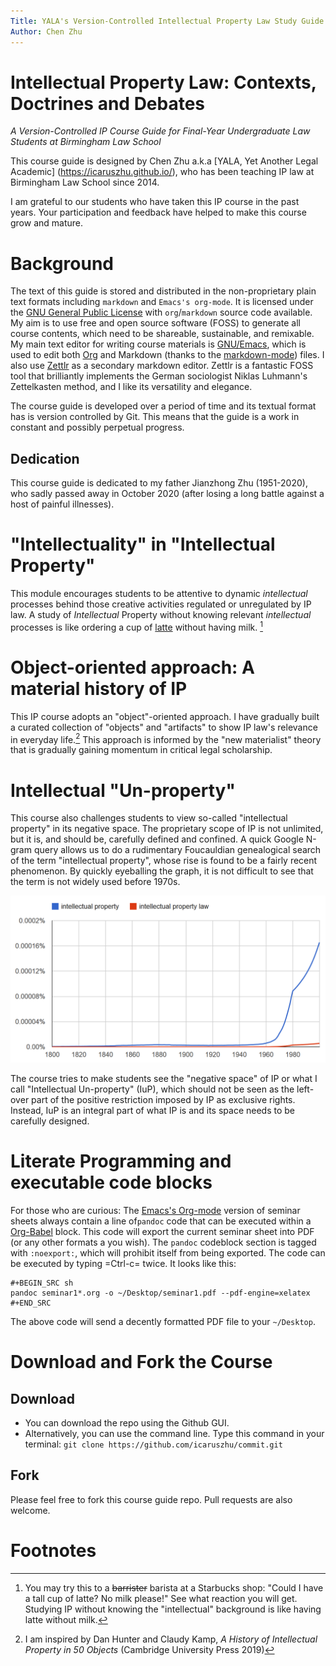 ```yaml
---
Title: YALA's Version-Controlled Intellectual Property Law Study Guide for BLS Students
Author: Chen Zhu
---
```


# Intellectual Property Law: Contexts, Doctrines and Debates

*A Version-Controlled IP Course Guide for Final-Year Undergraduate Law Students at Birmingham Law School* 

This course guide is designed by Chen Zhu a.k.a [YALA, Yet Another Legal Academic] (https://icaruszhu.github.io/), who has been teaching IP law at Birmingham Law School since 2014.

I am grateful to our students who have taken this IP course in the past years. Your participation and feedback have helped to make this course grow and mature.


# Background
The text of this guide is stored and distributed in the non-proprietary plain text formats including ```markdown``` and ```Emacs's org-mode```. It is licensed under the [GNU General Public License](https://www.gnu.org/licenses/gpl-3.0.en.html) with ```org```/```markdown``` source code available. My aim is to use free and open source software (FOSS) to generate all course contents, which need to be shareable, sustainable, and remixable. My main text editor for writing course materials is [GNU/Emacs](https://www.gnu.org/software/emacs/), which is used to edit both [Org](https://orgmode.org/) and Markdown (thanks to the [markdown-mode](https://jblevins.org/projects/markdown-mode/)) files. I also use [Zettlr](https://www.zettlr.com/)  as a secondary markdown editor. Zettlr is a fantastic FOSS tool that brilliantly  implements the German sociologist Niklas Luhmann's Zettelkasten method, and I like its versatility and elegance. 

The course guide is developed over a period of time and its textual format has is version controlled by Git. This means that the guide is a work in constant and possibly perpetual progress. 

## Dedication
This course guide is dedicated to my father Jianzhong Zhu (1951-2020), who sadly passed away in October 2020 (after losing a long battle against a host of painful illnesses). 

# "Intellectuality" in "Intellectual Property"
This module encourages students to be attentive to dynamic *intellectual* processes behind those creative activities regulated or unregulated by IP law. A study of *Intellectual* Property without knowing relevant *intellectual* processes is like ordering a cup of [latte](https://en.wikipedia.org/wiki/Latte) without having milk. [^1]

# Object-oriented approach: A material history of IP  
This IP course adopts an "object"-oriented approach. I have gradually built a curated collection of  "objects" and "artifacts" to show IP law's relevance in everyday life.[^2] This approach is informed by the "new materialist" theory that is gradually gaining momentum in critical legal scholarship. 


# Intellectual "Un-property"
This course also challenges students to view so-called "intellectual property" in its negative space. The proprietary scope of IP is not unlimited, but it is, and should be, carefully defined and confined. A quick Google N-gram query  allows us to do a rudimentary Foucauldian genealogical search of the term "intellectual property", whose rise is found to be a fairly recent phenomenon. By quickly eyeballing the graph, it is not difficult to see that the term is not widely used before 1970s.

![IP trend](https://raw.githubusercontent.com/icaruszhu/commit/master/image/ngram-IP-trend.png)

The course tries to make students see the "negative space" of IP or what I call "Intellectual Un-property" (IuP), which should not be seen as the left-over part of the positive restriction imposed by IP as exclusive rights. Instead, IuP is an integral part of what IP is and its space needs to be carefully designed.


# Literate Programming and executable code blocks

For those who are curious:  The [Emacs's Org-mode](https://orgmode.org/) version of seminar sheets always contain a line  of```pandoc``` code that can be executed within a [Org-Babel](https://orgmode.org/worg/org-contrib/babel/) block. This code will export the current seminar sheet into PDF (or any other formats a you wish). The ```pandoc``` codeblock section is tagged with ```:noexport:```, which will prohibit  itself from being exported. The code can be executed by typing =Ctrl-c= twice. It looks like this:  

```Org-mode
#+BEGIN_SRC sh
pandoc seminar1*.org -o ~/Desktop/seminar1.pdf --pdf-engine=xelatex
#+END_SRC
```

The above code will send a decently formatted PDF file to your ```~/Desktop```. 

# Download and Fork the Course 
## Download
- You can download the repo using the Github GUI.
- Alternatively, you can use the command line. Type this command in your terminal:  ```git clone https://github.com/icaruszhu/commit.git```

## Fork 

Please feel free to fork this course guide repo. Pull requests are also welcome. 

# Footnotes


[^1]: You may try this to a ~~barrister~~ barista at a Starbucks shop: "Could I have a tall cup of latte? No milk please!" See what reaction you will get. Studying IP without knowing the "intellectual" background  is like having latte without milk.  

[^2]: I am inspired by Dan Hunter and Claudy Kamp, *A History of Intellectual Property in 50 Objects* (Cambridge University Press 2019)
